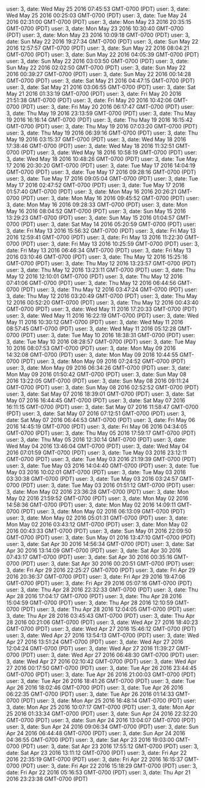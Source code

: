 user: 3, date: Wed May 25 2016 07:45:53 GMT-0700 (PDT)
user: 3, date: Wed May 25 2016 00:25:03 GMT-0700 (PDT)
user: 3, date: Tue May 24 2016 02:31:00 GMT-0700 (PDT)
user: 3, date: Mon May 23 2016 20:35:15 GMT-0700 (PDT)
user: 3, date: Mon May 23 2016 10:30:40 GMT-0700 (PDT)
user: 3, date: Mon May 23 2016 10:09:18 GMT-0700 (PDT)
user: 3, date: Sun May 22 2016 19:27:34 GMT-0700 (PDT)
user: 3, date: Sun May 22 2016 12:57:57 GMT-0700 (PDT)
user: 3, date: Sun May 22 2016 08:04:21 GMT-0700 (PDT)
user: 3, date: Sun May 22 2016 04:05:39 GMT-0700 (PDT)
user: 3, date: Sun May 22 2016 03:03:50 GMT-0700 (PDT)
user: 3, date: Sun May 22 2016 02:02:50 GMT-0700 (PDT)
user: 3, date: Sun May 22 2016 00:39:27 GMT-0700 (PDT)
user: 3, date: Sun May 22 2016 00:14:28 GMT-0700 (PDT)
user: 3, date: Sat May 21 2016 04:47:15 GMT-0700 (PDT)
user: 3, date: Sat May 21 2016 03:06:55 GMT-0700 (PDT)
user: 3, date: Sat May 21 2016 01:33:19 GMT-0700 (PDT)
user: 3, date: Fri May 20 2016 21:51:38 GMT-0700 (PDT)
user: 3, date: Fri May 20 2016 10:42:06 GMT-0700 (PDT)
user: 3, date: Fri May 20 2016 06:17:47 GMT-0700 (PDT)
user: 3, date: Thu May 19 2016 23:13:59 GMT-0700 (PDT)
user: 3, date: Thu May 19 2016 16:16:14 GMT-0700 (PDT)
user: 3, date: Thu May 19 2016 16:15:42 GMT-0700 (PDT)
user: 3, date: Thu May 19 2016 07:03:20 GMT-0700 (PDT)
user: 3, date: Thu May 19 2016 06:39:16 GMT-0700 (PDT)
user: 3, date: Thu May 19 2016 03:15:37 GMT-0700 (PDT)
user: 3, date: Wed May 18 2016 17:38:46 GMT-0700 (PDT)
user: 3, date: Wed May 18 2016 11:32:51 GMT-0700 (PDT)
user: 3, date: Wed May 18 2016 10:58:19 GMT-0700 (PDT)
user: 3, date: Wed May 18 2016 10:48:26 GMT-0700 (PDT)
user: 3, date: Tue May 17 2016 20:30:20 GMT-0700 (PDT)
user: 3, date: Tue May 17 2016 14:04:19 GMT-0700 (PDT)
user: 3, date: Tue May 17 2016 09:28:16 GMT-0700 (PDT)
user: 3, date: Tue May 17 2016 09:05:04 GMT-0700 (PDT)
user: 3, date: Tue May 17 2016 02:47:52 GMT-0700 (PDT)
user: 3, date: Tue May 17 2016 01:57:40 GMT-0700 (PDT)
user: 3, date: Mon May 16 2016 20:26:21 GMT-0700 (PDT)
user: 3, date: Mon May 16 2016 09:45:52 GMT-0700 (PDT)
user: 3, date: Mon May 16 2016 09:28:33 GMT-0700 (PDT)
user: 3, date: Mon May 16 2016 08:04:52 GMT-0700 (PDT)
user: 3, date: Sun May 15 2016 13:29:23 GMT-0700 (PDT)
user: 3, date: Sun May 15 2016 01:04:57 GMT-0700 (PDT)
user: 3, date: Sat May 14 2016 05:20:59 GMT-0700 (PDT)
user: 3, date: Fri May 13 2016 15:56:32 GMT-0700 (PDT)
user: 3, date: Fri May 13 2016 12:59:41 GMT-0700 (PDT)
user: 3, date: Fri May 13 2016 11:22:30 GMT-0700 (PDT)
user: 3, date: Fri May 13 2016 10:25:59 GMT-0700 (PDT)
user: 3, date: Fri May 13 2016 06:46:34 GMT-0700 (PDT)
user: 3, date: Fri May 13 2016 03:10:46 GMT-0700 (PDT)
user: 3, date: Thu May 12 2016 15:25:16 GMT-0700 (PDT)
user: 3, date: Thu May 12 2016 13:23:57 GMT-0700 (PDT)
user: 3, date: Thu May 12 2016 13:23:11 GMT-0700 (PDT)
user: 3, date: Thu May 12 2016 12:10:01 GMT-0700 (PDT)
user: 3, date: Thu May 12 2016 07:41:06 GMT-0700 (PDT)
user: 3, date: Thu May 12 2016 06:44:56 GMT-0700 (PDT)
user: 3, date: Thu May 12 2016 03:47:24 GMT-0700 (PDT)
user: 3, date: Thu May 12 2016 03:20:49 GMT-0700 (PDT)
user: 3, date: Thu May 12 2016 00:52:20 GMT-0700 (PDT)
user: 3, date: Thu May 12 2016 00:43:40 GMT-0700 (PDT)
user: 3, date: Wed May 11 2016 17:20:33 GMT-0700 (PDT)
user: 3, date: Wed May 11 2016 16:22:19 GMT-0700 (PDT)
user: 3, date: Wed May 11 2016 10:30:12 GMT-0700 (PDT)
user: 3, date: Wed May 11 2016 08:57:45 GMT-0700 (PDT)
user: 3, date: Wed May 11 2016 05:12:28 GMT-0700 (PDT)
user: 3, date: Tue May 10 2016 18:38:31 GMT-0700 (PDT)
user: 3, date: Tue May 10 2016 08:28:57 GMT-0700 (PDT)
user: 3, date: Tue May 10 2016 08:07:53 GMT-0700 (PDT)
user: 3, date: Mon May 09 2016 14:32:08 GMT-0700 (PDT)
user: 3, date: Mon May 09 2016 10:44:55 GMT-0700 (PDT)
user: 3, date: Mon May 09 2016 07:24:52 GMT-0700 (PDT)
user: 3, date: Mon May 09 2016 06:34:26 GMT-0700 (PDT)
user: 3, date: Mon May 09 2016 01:50:42 GMT-0700 (PDT)
user: 3, date: Sun May 08 2016 13:22:05 GMT-0700 (PDT)
user: 3, date: Sun May 08 2016 09:11:24 GMT-0700 (PDT)
user: 3, date: Sun May 08 2016 02:52:52 GMT-0700 (PDT)
user: 3, date: Sat May 07 2016 18:39:01 GMT-0700 (PDT)
user: 3, date: Sat May 07 2016 16:44:45 GMT-0700 (PDT)
user: 3, date: Sat May 07 2016 16:11:15 GMT-0700 (PDT)
user: 3, date: Sat May 07 2016 11:58:47 GMT-0700 (PDT)
user: 3, date: Sat May 07 2016 07:12:51 GMT-0700 (PDT)
user: 3, date: Sat May 07 2016 06:44:53 GMT-0700 (PDT)
user: 3, date: Fri May 06 2016 14:45:19 GMT-0700 (PDT)
user: 3, date: Fri May 06 2016 04:34:05 GMT-0700 (PDT)
user: 3, date: Thu May 05 2016 17:59:17 GMT-0700 (PDT)
user: 3, date: Thu May 05 2016 12:30:14 GMT-0700 (PDT)
user: 3, date: Wed May 04 2016 13:46:04 GMT-0700 (PDT)
user: 3, date: Wed May 04 2016 07:01:59 GMT-0700 (PDT)
user: 3, date: Tue May 03 2016 23:12:11 GMT-0700 (PDT)
user: 3, date: Tue May 03 2016 21:19:39 GMT-0700 (PDT)
user: 3, date: Tue May 03 2016 14:04:40 GMT-0700 (PDT)
user: 3, date: Tue May 03 2016 10:02:01 GMT-0700 (PDT)
user: 3, date: Tue May 03 2016 03:30:38 GMT-0700 (PDT)
user: 3, date: Tue May 03 2016 03:24:57 GMT-0700 (PDT)
user: 3, date: Tue May 03 2016 01:51:12 GMT-0700 (PDT)
user: 3, date: Mon May 02 2016 23:36:28 GMT-0700 (PDT)
user: 3, date: Mon May 02 2016 21:59:52 GMT-0700 (PDT)
user: 3, date: Mon May 02 2016 14:58:36 GMT-0700 (PDT)
user: 3, date: Mon May 02 2016 14:09:11 GMT-0700 (PDT)
user: 3, date: Mon May 02 2016 06:13:09 GMT-0700 (PDT)
user: 3, date: Mon May 02 2016 05:01:31 GMT-0700 (PDT)
user: 3, date: Mon May 02 2016 03:43:12 GMT-0700 (PDT)
user: 3, date: Mon May 02 2016 00:43:33 GMT-0700 (PDT)
user: 3, date: Sun May 01 2016 22:09:50 GMT-0700 (PDT)
user: 3, date: Sun May 01 2016 13:47:10 GMT-0700 (PDT)
user: 3, date: Sat Apr 30 2016 14:56:34 GMT-0700 (PDT)
user: 3, date: Sat Apr 30 2016 13:14:09 GMT-0700 (PDT)
user: 3, date: Sat Apr 30 2016 07:43:17 GMT-0700 (PDT)
user: 3, date: Sat Apr 30 2016 00:35:16 GMT-0700 (PDT)
user: 3, date: Sat Apr 30 2016 00:20:51 GMT-0700 (PDT)
user: 3, date: Fri Apr 29 2016 22:25:27 GMT-0700 (PDT)
user: 3, date: Fri Apr 29 2016 20:36:37 GMT-0700 (PDT)
user: 3, date: Fri Apr 29 2016 19:47:06 GMT-0700 (PDT)
user: 3, date: Fri Apr 29 2016 05:07:16 GMT-0700 (PDT)
user: 3, date: Thu Apr 28 2016 22:32:33 GMT-0700 (PDT)
user: 3, date: Thu Apr 28 2016 17:04:17 GMT-0700 (PDT)
user: 3, date: Thu Apr 28 2016 15:04:59 GMT-0700 (PDT)
user: 3, date: Thu Apr 28 2016 12:10:59 GMT-0700 (PDT)
user: 3, date: Thu Apr 28 2016 12:04:05 GMT-0700 (PDT)
user: 3, date: Thu Apr 28 2016 03:45:43 GMT-0700 (PDT)
user: 3, date: Thu Apr 28 2016 00:21:06 GMT-0700 (PDT)
user: 3, date: Wed Apr 27 2016 18:40:23 GMT-0700 (PDT)
user: 3, date: Wed Apr 27 2016 15:46:12 GMT-0700 (PDT)
user: 3, date: Wed Apr 27 2016 13:54:13 GMT-0700 (PDT)
user: 3, date: Wed Apr 27 2016 13:51:24 GMT-0700 (PDT)
user: 3, date: Wed Apr 27 2016 12:04:24 GMT-0700 (PDT)
user: 3, date: Wed Apr 27 2016 11:39:27 GMT-0700 (PDT)
user: 3, date: Wed Apr 27 2016 06:48:30 GMT-0700 (PDT)
user: 3, date: Wed Apr 27 2016 02:10:42 GMT-0700 (PDT)
user: 3, date: Wed Apr 27 2016 00:17:50 GMT-0700 (PDT)
user: 3, date: Tue Apr 26 2016 23:44:45 GMT-0700 (PDT)
user: 3, date: Tue Apr 26 2016 21:00:03 GMT-0700 (PDT)
user: 3, date: Tue Apr 26 2016 18:41:26 GMT-0700 (PDT)
user: 3, date: Tue Apr 26 2016 18:02:46 GMT-0700 (PDT)
user: 3, date: Tue Apr 26 2016 06:22:35 GMT-0700 (PDT)
user: 3, date: Tue Apr 26 2016 01:14:33 GMT-0700 (PDT)
user: 3, date: Mon Apr 25 2016 16:48:14 GMT-0700 (PDT)
user: 3, date: Mon Apr 25 2016 10:07:17 GMT-0700 (PDT)
user: 3, date: Mon Apr 25 2016 01:33:34 GMT-0700 (PDT)
user: 3, date: Sun Apr 24 2016 22:32:20 GMT-0700 (PDT)
user: 3, date: Sun Apr 24 2016 13:04:07 GMT-0700 (PDT)
user: 3, date: Sun Apr 24 2016 09:06:34 GMT-0700 (PDT)
user: 3, date: Sun Apr 24 2016 06:44:48 GMT-0700 (PDT)
user: 3, date: Sun Apr 24 2016 04:36:55 GMT-0700 (PDT)
user: 3, date: Sat Apr 23 2016 19:03:00 GMT-0700 (PDT)
user: 3, date: Sat Apr 23 2016 17:55:12 GMT-0700 (PDT)
user: 3, date: Sat Apr 23 2016 13:11:12 GMT-0700 (PDT)
user: 3, date: Fri Apr 22 2016 22:35:19 GMT-0700 (PDT)
user: 3, date: Fri Apr 22 2016 16:15:37 GMT-0700 (PDT)
user: 3, date: Fri Apr 22 2016 15:18:29 GMT-0700 (PDT)
user: 3, date: Fri Apr 22 2016 05:16:53 GMT-0700 (PDT)
user: 3, date: Thu Apr 21 2016 23:23:38 GMT-0700 (PDT)
